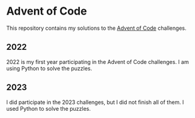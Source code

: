 # Advent of Code
This repository contains my solutions to the [Advent of Code](https://adventofcode.com/) challenges.

## 2022
2022 is my first year participating in the Advent of Code challenges. I am using Python to solve the puzzles.

## 2023
I did participate in the 2023 challenges, but I did not finish all of them. I used Python to solve the puzzles.